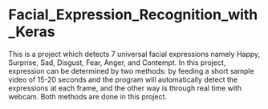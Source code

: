 # Facial_Expression_Recognition_with_Keras
This is a project which detects 7 universal facial expressions namely Happy, Surprise, Sad, Disgust, Fear, Anger, and Contempt.
In this project, expression can be determined by two methods: by feeding a short sample video of 15-20 seconds and the program will automatically detect the expressions at each frame, and the other way is through real time with webcam. Both methods are done in this project. 
